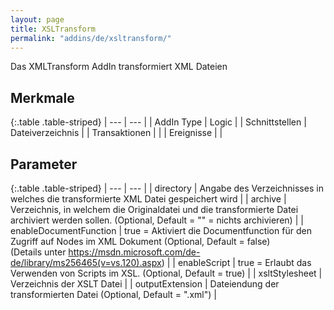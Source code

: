 ```yaml
---
layout: page
title: XSLTransform
permalink: "addins/de/xsltransform/"
---
```


Das XMLTransform AddIn transformiert XML Dateien

## Merkmale

{:.table .table-striped}
| --- | --- |
| AddIn Type | Logic |
| Schnittstellen | Dateiverzeichnis |
| Transaktionen |  |
| Ereignisse |  |


## Parameter

{:.table .table-striped}
| --- | --- |
| directory | Angabe des Verzeichnisses in welches die transformierte XML Datei gespeichert wird |
| archive | Verzeichnis, in welchem die Originaldatei und die transformierte Datei archiviert werden sollen. (Optional, Default = "" = nichts archivieren) |
| enableDocumentFunction | true = Aktiviert die Documentfunction für den Zugriff auf Nodes im XML Dokument (Optional, Default = false)<br />(Details unter <a href="https://msdn.microsoft.com/de-de/library/ms256465(v=vs.120).aspx" target="_blank">https://msdn.microsoft.com/de-de/library/ms256465(v=vs.120).aspx</a>) |
| enableScript | true = Erlaubt das Verwenden von Scripts im XSL. (Optional, Default = true) |
| xsltStylesheet | Verzeichnis der XSLT Datei |
| outputExtension | Dateiendung der transformierten Datei (Optional, Default = ".xml") |


<!-- 
## Anwendungsbeispiele 

ToDo
-->
